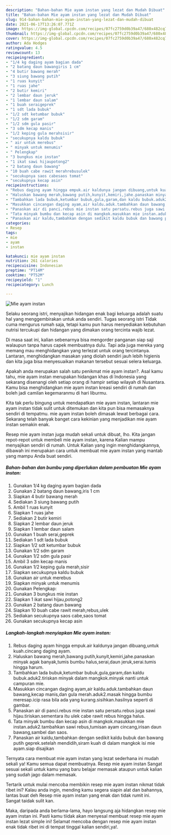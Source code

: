 ```yaml
---
description: "Bahan-bahan Mie ayam instan yang lezat dan Mudah Dibuat"
title: "Bahan-bahan Mie ayam instan yang lezat dan Mudah Dibuat"
slug: 914-bahan-bahan-mie-ayam-instan-yang-lezat-dan-mudah-dibuat
date: 2021-06-17T13:26:07.771Z
image: https://img-global.cpcdn.com/recipes/07fc2759d0b39a47/680x482cq70/mie-ayam-instan-foto-resep-utama.jpg
thumbnail: https://img-global.cpcdn.com/recipes/07fc2759d0b39a47/680x482cq70/mie-ayam-instan-foto-resep-utama.jpg
cover: https://img-global.cpcdn.com/recipes/07fc2759d0b39a47/680x482cq70/mie-ayam-instan-foto-resep-utama.jpg
author: Ada Hodges
ratingvalue: 4.5
reviewcount: 13
recipeingredient:
- "1/4 kg daging ayam bagian dada"
- "2 batang daun bawangiris 1 cm"
- "4 butir bawang merah"
- "3 siung bawang putih"
- "1 ruas kunyit"
- "1 ruas jahe"
- "2 butir kemiri"
- "2 lembar daun jeruk"
- "1 lembar daun salam"
- "1 buah seraigeprek"
- "1 sdt lada bubuk"
- "1/2 sdt ketumbar bubuk"
- "1/2 sdm garam"
- "1/2 sdm gula pasir"
- "3 sdm kecap manis"
- "1/2 keping gula merahsisir"
- "secukupnya kaldu bubuk"
- " air untuk merebus"
- " minyak untuk menumis"
- " Pelengkap"
- "3 bungkus mie instan"
- "1 ikat sawi hijaupotong2"
- "2 batang daun bawang"
- "10 buah cabe rawit merahrebusulek"
- "secukupnya saos cabesaos tomat"
- "secukupnya kecap asin"
recipeinstructions:
- "Rebus daging ayam hingga empuk.air kaldunya jangan dibuang,untuk kuah.cincang daging ayam."
- "Haluskan bawang merah,bawang putih,kunyit,kemiri,jahe.panaskan minyak agak banyak,tumis bumbu halus,serai,daun jeruk,serai.tumis hingga harum."
- "Tambahkan lada bubuk,ketumbar bubuk,gula,garam,dan kaldu bubuk.aduk2.tiriskan minyak dalam mangkok.minyak nanti untuk campuran mie."
- "Masukkan cincangan daging ayam,air kaldu.aduk.tambahkan daun bawang,kecap manis,dan gula merah.aduk2.masak hingga bumbu meresap.icip rasa bila ada yang kurang.sisihkan.hasilnya seperti di gambar."
- "Panaskan air di panci.rebus mie instan satu persatu.rebus juga sawi hijau.tiriskan.sementara itu ulek cabe rawit rebus hingga halus."
- "Tata minyak bumbu dan kecap asin di mangkok.masukkan mie instan.aduk2.tambahkan sawi rebus,tumisan ayam cincang,irisan daun bawang,sambel dan saos."
- "Panaskan air kaldu,tambahkan dengan sedikit kaldu bubuk dan bawang putih geprek.setelah mendidih,siram kuah di dalam mangkok isi mie ayam.siap disajikan"
categories:
- Resep
tags:
- mie
- ayam
- instan

katakunci: mie ayam instan 
nutrition: 261 calories
recipecuisine: Indonesian
preptime: "PT14M"
cooktime: "PT52M"
recipeyield: "1"
recipecategory: Lunch

---
```



![Mie ayam instan](https://img-global.cpcdn.com/recipes/07fc2759d0b39a47/680x482cq70/mie-ayam-instan-foto-resep-utama.jpg)

Selaku seorang istri, menyajikan hidangan enak bagi keluarga adalah suatu hal yang menggembirakan untuk anda sendiri. Tugas seorang istri Tidak cuma mengurus rumah saja, tetapi kamu pun harus menyediakan kebutuhan nutrisi tercukupi dan hidangan yang dimakan orang tercinta wajib lezat.

Di masa  saat ini, kalian sebenarnya bisa mengorder panganan siap saji walaupun tanpa harus capek membuatnya dulu. Tapi ada juga mereka yang memang mau menghidangkan yang terlezat untuk orang tercintanya. Lantaran, menghidangkan masakan yang diolah sendiri jauh lebih higienis dan kita juga bisa menyesuaikan makanan tersebut sesuai selera keluarga. 



Apakah anda merupakan salah satu penikmat mie ayam instan?. Asal kamu tahu, mie ayam instan merupakan hidangan khas di Indonesia yang sekarang disenangi oleh setiap orang di hampir setiap wilayah di Nusantara. Kamu bisa menghidangkan mie ayam instan kreasi sendiri di rumah dan boleh jadi camilan kegemaranmu di hari liburmu.

Kita tak perlu bingung untuk mendapatkan mie ayam instan, lantaran mie ayam instan tidak sulit untuk ditemukan dan kita pun bisa memasaknya sendiri di tempatmu. mie ayam instan boleh dimasak lewat berbagai cara. Sekarang telah banyak banget cara kekinian yang menjadikan mie ayam instan semakin enak.

Resep mie ayam instan juga mudah sekali untuk dibuat, lho. Kita jangan repot-repot untuk membeli mie ayam instan, karena Kalian mampu menyajikan sendiri di rumah. Untuk Kalian yang ingin menghidangkannya, dibawah ini merupakan cara untuk membuat mie ayam instan yang mantab yang mampu Anda buat sendiri.

<!--inarticleads1-->

##### Bahan-bahan dan bumbu yang diperlukan dalam pembuatan Mie ayam instan:

1. Gunakan 1/4 kg daging ayam bagian dada
1. Gunakan 2 batang daun bawang,iris 1 cm
1. Siapkan 4 butir bawang merah
1. Sediakan 3 siung bawang putih
1. Ambil 1 ruas kunyit
1. Siapkan 1 ruas jahe
1. Sediakan 2 butir kemiri
1. Siapkan 2 lembar daun jeruk
1. Siapkan 1 lembar daun salam
1. Gunakan 1 buah serai,geprek
1. Sediakan 1 sdt lada bubuk
1. Siapkan 1/2 sdt ketumbar bubuk
1. Gunakan 1/2 sdm garam
1. Gunakan 1/2 sdm gula pasir
1. Ambil 3 sdm kecap manis
1. Gunakan 1/2 keping gula merah,sisir
1. Siapkan secukupnya kaldu bubuk
1. Gunakan  air untuk merebus
1. Siapkan  minyak untuk menumis
1. Gunakan  Pelengkap:
1. Gunakan 3 bungkus mie instan
1. Siapkan 1 ikat sawi hijau,potong2
1. Gunakan 2 batang daun bawang
1. Siapkan 10 buah cabe rawit merah,rebus,ulek
1. Sediakan secukupnya saos cabe,saos tomat
1. Gunakan secukupnya kecap asin




<!--inarticleads2-->

##### Langkah-langkah menyiapkan Mie ayam instan:

1. Rebus daging ayam hingga empuk.air kaldunya jangan dibuang,untuk kuah.cincang daging ayam.
1. Haluskan bawang merah,bawang putih,kunyit,kemiri,jahe.panaskan minyak agak banyak,tumis bumbu halus,serai,daun jeruk,serai.tumis hingga harum.
1. Tambahkan lada bubuk,ketumbar bubuk,gula,garam,dan kaldu bubuk.aduk2.tiriskan minyak dalam mangkok.minyak nanti untuk campuran mie.
1. Masukkan cincangan daging ayam,air kaldu.aduk.tambahkan daun bawang,kecap manis,dan gula merah.aduk2.masak hingga bumbu meresap.icip rasa bila ada yang kurang.sisihkan.hasilnya seperti di gambar.
1. Panaskan air di panci.rebus mie instan satu persatu.rebus juga sawi hijau.tiriskan.sementara itu ulek cabe rawit rebus hingga halus.
1. Tata minyak bumbu dan kecap asin di mangkok.masukkan mie instan.aduk2.tambahkan sawi rebus,tumisan ayam cincang,irisan daun bawang,sambel dan saos.
1. Panaskan air kaldu,tambahkan dengan sedikit kaldu bubuk dan bawang putih geprek.setelah mendidih,siram kuah di dalam mangkok isi mie ayam.siap disajikan




Ternyata cara membuat mie ayam instan yang lezat sederhana ini mudah sekali ya! Kamu semua dapat membuatnya. Resep mie ayam instan Sangat sesuai sekali untuk kamu yang baru belajar memasak ataupun untuk kalian yang sudah jago dalam memasak.

Tertarik untuk mulai mencoba membikin resep mie ayam instan nikmat tidak ribet ini? Kalau anda ingin, mending kamu segera siapin alat dan bahannya, lantas buat deh Resep mie ayam instan yang enak dan tidak rumit ini. Sangat taidak sulit kan. 

Maka, daripada anda berlama-lama, hayo langsung aja hidangkan resep mie ayam instan ini. Pasti kamu tiidak akan menyesal membuat resep mie ayam instan lezat simple ini! Selamat mencoba dengan resep mie ayam instan enak tidak ribet ini di tempat tinggal kalian sendiri,ya!.

